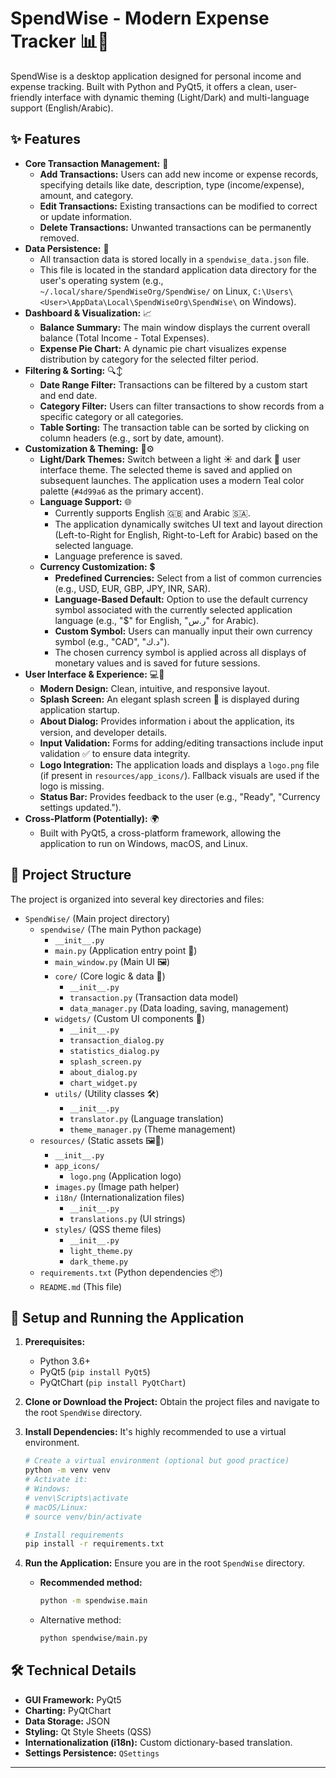 # SpendWise - Modern Expense Tracker 📊💸

SpendWise is a desktop application designed for personal income and expense tracking. Built with Python and PyQt5, it offers a clean, user-friendly interface with dynamic theming (Light/Dark) and multi-language support (English/Arabic).

## ✨ Features

*   **Core Transaction Management:** 📝
    *   **Add Transactions:** Users can add new income or expense records, specifying details like date, description, type (income/expense), amount, and category.
    *   **Edit Transactions:** Existing transactions can be modified to correct or update information.
    *   **Delete Transactions:** Unwanted transactions can be permanently removed.
*   **Data Persistence:** 💾
    *   All transaction data is stored locally in a `spendwise_data.json` file.
    *   This file is located in the standard application data directory for the user's operating system (e.g., `~/.local/share/SpendWiseOrg/SpendWise/` on Linux, `C:\Users\<User>\AppData\Local\SpendWiseOrg\SpendWise\` on Windows).
*   **Dashboard & Visualization:** 📈
    *   **Balance Summary:** The main window displays the current overall balance (Total Income - Total Expenses).
    *   **Expense Pie Chart:** A dynamic pie chart visualizes expense distribution by category for the selected filter period.
*   **Filtering & Sorting:** 🔍↕️
    *   **Date Range Filter:** Transactions can be filtered by a custom start and end date.
    *   **Category Filter:** Users can filter transactions to show records from a specific category or all categories.
    *   **Table Sorting:** The transaction table can be sorted by clicking on column headers (e.g., sort by date, amount).
*   **Customization & Theming:** 🎨⚙️
    *   **Light/Dark Themes:** Switch between a light ☀️ and dark 🌙 user interface theme. The selected theme is saved and applied on subsequent launches. The application uses a modern Teal color palette (`#4d99a6` as the primary accent).
    *   **Language Support:** 🌐
        *   Currently supports English 🇬🇧 and Arabic 🇸🇦.
        *   The application dynamically switches UI text and layout direction (Left-to-Right for English, Right-to-Left for Arabic) based on the selected language.
        *   Language preference is saved.
    *   **Currency Customization:** 💲
        *   **Predefined Currencies:** Select from a list of common currencies (e.g., USD, EUR, GBP, JPY, INR, SAR).
        *   **Language-Based Default:** Option to use the default currency symbol associated with the currently selected application language (e.g., "$" for English, "ر.س" for Arabic).
        *   **Custom Symbol:** Users can manually input their own currency symbol (e.g., "CAD", "د.ك").
        *   The chosen currency symbol is applied across all displays of monetary values and is saved for future sessions.
*   **User Interface & Experience:** 💻🤝
    *   **Modern Design:** Clean, intuitive, and responsive layout.
    *   **Splash Screen:** An elegant splash screen 🚀 is displayed during application startup.
    *   **About Dialog:** Provides information ℹ️ about the application, its version, and developer details.
    *   **Input Validation:** Forms for adding/editing transactions include input validation ✅ to ensure data integrity.
    *   **Logo Integration:** The application loads and displays a `logo.png` file (if present in `resources/app_icons/`). Fallback visuals are used if the logo is missing.
    *   **Status Bar:** Provides feedback to the user (e.g., "Ready", "Currency settings updated.").
*   **Cross-Platform (Potentially):** 🌍
    *   Built with PyQt5, a cross-platform framework, allowing the application to run on Windows, macOS, and Linux.

## 📂 Project Structure

The project is organized into several key directories and files:

*   `SpendWise/` (Main project directory)
    *   `spendwise/` (The main Python package)
        *   `__init__.py`
        *   `main.py` (Application entry point 🚪)
        *   `main_window.py` (Main UI 🖼️)
        *   `core/` (Core logic & data 🧠)
            *   `__init__.py`
            *   `transaction.py` (Transaction data model)
            *   `data_manager.py` (Data loading, saving, management)
        *   `widgets/` (Custom UI components 🧩)
            *   `__init__.py`
            *   `transaction_dialog.py`
            *   `statistics_dialog.py`
            *   `splash_screen.py`
            *   `about_dialog.py`
            *   `chart_widget.py`
        *   `utils/` (Utility classes 🛠️)
            *   `__init__.py`
            *   `translator.py` (Language translation)
            *   `theme_manager.py` (Theme management)
    *   `resources/` (Static assets 🖼️💄)
        *   `__init__.py`
        *   `app_icons/`
            *   `logo.png` (Application logo)
        *   `images.py` (Image path helper)
        *   `i18n/` (Internationalization files)
            *   `__init__.py`
            *   `translations.py` (UI strings)
        *   `styles/` (QSS theme files)
            *   `__init__.py`
            *   `light_theme.py`
            *   `dark_theme.py`
    *   `requirements.txt` (Python dependencies 📦)
    *   `README.md` (This file)

## 🚀 Setup and Running the Application

1.  **Prerequisites:**
    *   Python 3.6+
    *   PyQt5 (`pip install PyQt5`)
    *   PyQtChart (`pip install PyQtChart`)

2.  **Clone or Download the Project:**
    Obtain the project files and navigate to the root `SpendWise` directory.

3.  **Install Dependencies:**
    It's highly recommended to use a virtual environment.
    ```bash
    # Create a virtual environment (optional but good practice)
    python -m venv venv
    # Activate it:
    # Windows:
    # venv\Scripts\activate
    # macOS/Linux:
    # source venv/bin/activate

    # Install requirements
    pip install -r requirements.txt
    ```

4.  **Run the Application:**
    Ensure you are in the root `SpendWise` directory.
    *   **Recommended method:**
        ```bash
        python -m spendwise.main
        ```
    *   Alternative method:
        ```bash
        python spendwise/main.py
        ```

## 🛠️ Technical Details

*   **GUI Framework:** PyQt5
*   **Charting:** PyQtChart
*   **Data Storage:** JSON
*   **Styling:** Qt Style Sheets (QSS)
*   **Internationalization (i18n):** Custom dictionary-based translation.
*   **Settings Persistence:** `QSettings`

---